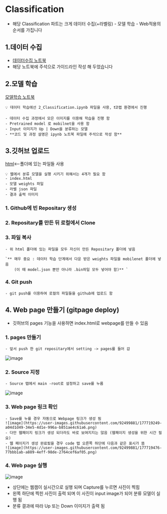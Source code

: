 # Classification 
- 해당 Classification 파트는 크게 데이터 수집(+라벨링) - 모델 학습 - Web적용의 순서를 가집니다 

## 1.데이터 수집 
- [데이터수집 노트북](https://github.com/crimama/clf_obj/blob/main/1_classification/1_Data_Collecting.ipynb)
- 해당 노트북에 주석으로 가이드라인 작성 해 두었습니다 

## 2.모델 학습 
[모델학습 노트북](https://github.com/crimama/clf_obj/blob/main/1_classification/2_classification.ipynb)
```
💡 데이터 학습에선 2_Classification.ipynb 파일을 사용, ❗코랩 환경에서 진행

- 데이터 수집 과정에서 모은 이미지를 이용해 학습을 진행 함
- Pretrained model 로 mobilnet을 사용 함
- Input 이미지가 Up | Down을 분류하는 모델
- **코드 및 과정 설명은 ipynb 노트북 파일에 주석으로 작성 함**
```

## 3.깃허브 업로드 
[html](https://github.com/crimama/clf_obj/tree/main/1_classification/html)<--폴더에 있는 파일들 사용 
```
💡 웹에서 분류 모델을 실행 시키기 위해서는 4개가 필요 함 
- index.html
- 모델 weights 파일 
- 라벨 json 파일 
- 결과 출력 이미지
```
### 1. Github에 빈 Repositary 생성 
### 2. Repositary를 만든 뒤 로컬에서 Clone
### 3. 파일 복사 
    - 위 html 폴더에 있는 파일을 모두 자신이 만든 Repositary 폴더에 넣음 
    
    `** 매우 중요 : 데이터 학습 단계에서 다운 받은 weights 파일을 mobilenet 폴더에 넣음 
        (이 때 model.json 뿐만 아니라 .bin파일 모두 넣어야 함)** `
### 4. Git push         
    - git push를 이용하여 로컬의 파일들을 github에 업로드 함 
   
## 4. Web page 만들기 (gitpage deploy) 
- 깃허브의 pages 기능을 사용하면 index.html로 webpage를 만들 수 있음 
### 1. pages 만들기 
    - 앞서 push 한 git repositary에서 setting -> pages를 들어 감 
![image](https://user-images.githubusercontent.com/92499881/177718930-8b353c2f-09fc-4fab-9563-6a8fe19ee645.png)

### 2. Source 지정 
    - Source 탭에서 main -root로 설정하고 save를 누름 
![image](https://user-images.githubusercontent.com/92499881/177719106-88cb9a9e-dfe2-42e4-8227-d1259c6541fe.png)
### 3. Web page 링크 확인 
    - Save를 누를 경우 자동으로 Webpage 링크가 생성 됨 
    ![image](https://user-images.githubusercontent.com/92499881/177719249-a04d1d49-34e5-4d1e-996a-b851ae4c61a6.png)
    - 다만 웹페이지 링크가 생성 되더라도 바로 보여지지는 않음 (웹페이지 생성을 위한 시간 필요) 
    - 웹 페이지가 생성 완료됬을 경우 code 탭 오른쪽 하단에 다음과 같은 표시가 뜸 
    ![image](https://user-images.githubusercontent.com/92499881/177719476-77bbb1ab-a889-4eff-98de-2764cef6af05.png)
### 4. Web page 실행 
![image](https://user-images.githubusercontent.com/92499881/177719620-2b41e617-7fd2-4641-8e15-4e0090685d67.png)
- 상단에는 웹캠이 실시간으로 실행 되며 Capture를 누르면 사진이 찍힘 
- 왼쪽 하단에 찍힌 사진이 출력 되며 이 사진이 input image가 되어 분류 모델이 실행 됨 
- 분류 결과에 따라 Up 또는 Down 이미지가 출력 됨 
